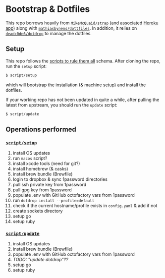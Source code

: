 # Bootstrap & Dotfiles

This repo borrows heavily from [`MikeMcQuaid/strap`](https://github.com/MikeMcQuaid/strap) (and associated [Heroku app](https://macos-strap.herokuapp.com/)) along with [`mathiasbynens/dottfiles`](https://github.com/mathiasbynens/dotfiles).
In addition, it relies on [`deadc0de6/dotdrop`](https://github.com/deadc0de6/dotdrop/) to manage the dotfiles.

## Setup

This repo follows the [scripts to rule them all](https://github.com/github/scripts-to-rule-them-all) schema.
After cloning the repo, run the `setup` script:

```bash
$ script/setup
```

which will bootstrap the installation (& machine setup) and install the dotfiles.

If your working repo has not been updated in quite a while, after pulling the latest from upstream, you should run the `update` script:

```bash
$ script/update
```

## Operations performed

### [`script/setup`](https://github.com/acourtneybrown/dotfiles/blob/master/scripts/setup)

1. install OS updates
1. run `macos` script?
1. install xcode tools (need for git?)
1. install homebrew (& casks)
1. install brew bundle (Brewfile)
1. login to dropbox & sync 1password directories
1. pull ssh private key from 1password
1. pull gpg key from 1password
1. populate .env with GitHub octofactory vars from 1password
1. run `dotdrop install --profile=default`
1. check if the current hostname/profile exists in `config.yaml` & add if not
1. create sockets directory
1. setup go
1. setup ruby

### [`script/update`](https://github.com/acourtneybrown/dotfiles/blob/master/scripts/update)

1. install OS updates
1. install brew bundle (Brewfile)
1. populate .env with GitHub octofactory vars from 1password
1. *TODO: "update dotdrop"??*
1. setup go
1. setup ruby